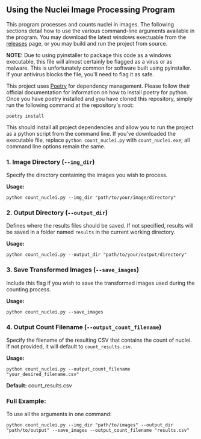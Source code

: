 ## **Using the Nuclei Image Processing Program**

This program processes and counts nuclei in images. The following sections detail how to use the various command-line arguments available in the program. You may download the latest windows exectuable from the [releases](https://github.com/rbudnar/nuclei_counter/releases) page, or you may build and run the project from source.

**NOTE:** Due to using pyinstaller to package this code as a windows executable, this file will almost certainly be flagged as a virus or as malware. This is unfortunately common for software built using pyinstaller. If your antivirus blocks the file, you'll need to flag it as safe.

This project uses [Poetry](https://python-poetry.org/docs/) for dependency management. Please follow their official documentation for information on how to install poetry for python. Once you have poetry installed and you have cloned this repository, simply run the following command at the repository's root:

```
poetry install
```

This should install all project dependencies and allow you to run the project as a python script from the command line. If you've downloaded the executable file, replace `python count_nuclei.py` with `count_nuclei.exe`; all command line options remain the same.

### **1. Image Directory (`--img_dir`)**

Specify the directory containing the images you wish to process.

**Usage:**

```
python count_nuclei.py --img_dir "path/to/your/image/directory"
```

### **2. Output Directory (`--output_dir`)**

Defines where the results files should be saved. If not specified, results will be saved in a folder named `results` in the current working directory.

**Usage:**

```
python count_nuclei.py --output_dir "path/to/your/output/directory"
```

### **3. Save Transformed Images (`--save_images`)**

Include this flag if you wish to save the transformed images used during the counting process.

**Usage:**

```
python count_nuclei.py --save_images
```

### **4. Output Count Filename (`--output_count_filename`)**

Specify the filename of the resulting CSV that contains the count of nuclei. If not provided, it will default to `count_results.csv`.

**Usage:**

```
python count_nuclei.py --output_count_filename "your_desired_filename.csv"
```

**Default:**
count_results.csv

### **Full Example**:

To use all the arguments in one command:

```
python count_nuclei.py --img_dir "path/to/images" --output_dir "path/to/output" --save_images --output_count_filename "results.csv"
```

